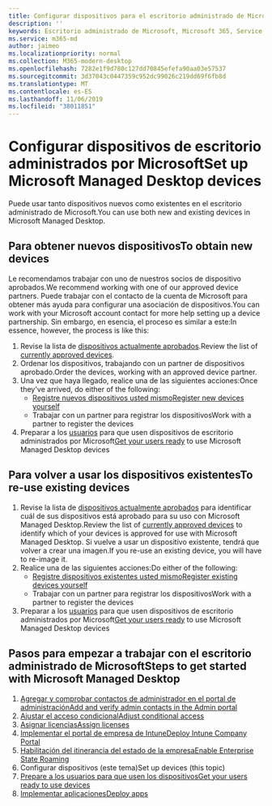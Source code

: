 ```yaml
---
title: Configurar dispositivos para el escritorio administrado de Microsoft
description: ''
keywords: Escritorio administrado de Microsoft, Microsoft 365, Service, Documentation
ms.service: m365-md
author: jaimeo
ms.localizationpriority: normal
ms.collection: M365-modern-desktop
ms.openlocfilehash: 7282e1f9d780c127dd70845efefa90aa03e57537
ms.sourcegitcommit: 3d37043c0447359c952dc99026c219dd69f6fb8d
ms.translationtype: MT
ms.contentlocale: es-ES
ms.lasthandoff: 11/06/2019
ms.locfileid: "38011851"
---
```

# <a name="set-up-microsoft-managed-desktop-devices"></a><span data-ttu-id="b7c55-103">Configurar dispositivos de escritorio administrados por Microsoft</span><span class="sxs-lookup"><span data-stu-id="b7c55-103">Set up Microsoft Managed Desktop devices</span></span>

<span data-ttu-id="b7c55-104">Puede usar tanto dispositivos nuevos como existentes en el escritorio administrado de Microsoft.</span><span class="sxs-lookup"><span data-stu-id="b7c55-104">You can use both new and existing devices in Microsoft Managed Desktop.</span></span>

## <a name="to-obtain-new-devices"></a><span data-ttu-id="b7c55-105">Para obtener nuevos dispositivos</span><span class="sxs-lookup"><span data-stu-id="b7c55-105">To obtain new devices</span></span>

<span data-ttu-id="b7c55-106">Le recomendamos trabajar con uno de nuestros socios de dispositivo aprobados.</span><span class="sxs-lookup"><span data-stu-id="b7c55-106">We recommend working with one of our approved device partners.</span></span> <span data-ttu-id="b7c55-107">Puede trabajar con el contacto de la cuenta de Microsoft para obtener más ayuda para configurar una asociación de dispositivos.</span><span class="sxs-lookup"><span data-stu-id="b7c55-107">You can work with your Microsoft account contact for more help setting up a device partnership.</span></span> <span data-ttu-id="b7c55-108">Sin embargo, en esencia, el proceso es similar a este:</span><span class="sxs-lookup"><span data-stu-id="b7c55-108">In essence, however, the process is like this:</span></span>

1. <span data-ttu-id="b7c55-109">Revise la lista de [dispositivos actualmente aprobados](../service-description/device-list.md).</span><span class="sxs-lookup"><span data-stu-id="b7c55-109">Review the list of [currently approved devices](../service-description/device-list.md).</span></span>
2. <span data-ttu-id="b7c55-110">Ordenar los dispositivos, trabajando con un partner de dispositivos aprobado.</span><span class="sxs-lookup"><span data-stu-id="b7c55-110">Order the devices, working with an approved device partner.</span></span>
3. <span data-ttu-id="b7c55-111">Una vez que haya llegado, realice una de las siguientes acciones:</span><span class="sxs-lookup"><span data-stu-id="b7c55-111">Once they've arrived, do either of the following:</span></span>
    - [<span data-ttu-id="b7c55-112">Registre nuevos dispositivos usted mismo</span><span class="sxs-lookup"><span data-stu-id="b7c55-112">Register new devices yourself</span></span>](register-devices-self.md)
    - <span data-ttu-id="b7c55-113">Trabajar con un partner para registrar los dispositivos</span><span class="sxs-lookup"><span data-stu-id="b7c55-113">Work with a partner to register the devices</span></span>
4. <span data-ttu-id="b7c55-114">Preparar a los [usuarios](get-started-devices.md) para que usen dispositivos de escritorio administrados por Microsoft</span><span class="sxs-lookup"><span data-stu-id="b7c55-114">[Get your users ready](get-started-devices.md) to use Microsoft Managed Desktop devices</span></span>

## <a name="to-re-use-existing-devices"></a><span data-ttu-id="b7c55-115">Para volver a usar los dispositivos existentes</span><span class="sxs-lookup"><span data-stu-id="b7c55-115">To re-use existing devices</span></span>

1. <span data-ttu-id="b7c55-116">Revise la lista de [dispositivos actualmente aprobados](../service-description/device-list.md) para identificar cuál de sus dispositivos está aprobado para su uso con Microsoft Managed Desktop.</span><span class="sxs-lookup"><span data-stu-id="b7c55-116">Review the list of [currently approved devices](../service-description/device-list.md) to identify which of your devices is approved for use with Microsoft Managed Desktop.</span></span> <span data-ttu-id="b7c55-117">Si vuelve a usar un dispositivo existente, tendrá que volver a crear una imagen.</span><span class="sxs-lookup"><span data-stu-id="b7c55-117">If you re-use an existing device, you will have to re-image it.</span></span>
2. <span data-ttu-id="b7c55-118">Realice una de las siguientes acciones:</span><span class="sxs-lookup"><span data-stu-id="b7c55-118">Do either of the following:</span></span>
    - [<span data-ttu-id="b7c55-119">Registre dispositivos existentes usted mismo</span><span class="sxs-lookup"><span data-stu-id="b7c55-119">Register existing devices yourself</span></span>](register-reused-devices-self.md)
    - <span data-ttu-id="b7c55-120">Trabajar con un partner para registrar los dispositivos</span><span class="sxs-lookup"><span data-stu-id="b7c55-120">Work with a partner to register the devices</span></span>
3. <span data-ttu-id="b7c55-121">Preparar a los [usuarios](get-started-devices.md) para que usen dispositivos de escritorio administrados por Microsoft</span><span class="sxs-lookup"><span data-stu-id="b7c55-121">[Get your users ready](get-started-devices.md) to use Microsoft Managed Desktop devices</span></span>

## <a name="steps-to-get-started-with-microsoft-managed-desktop"></a><span data-ttu-id="b7c55-122">Pasos para empezar a trabajar con el escritorio administrado de Microsoft</span><span class="sxs-lookup"><span data-stu-id="b7c55-122">Steps to get started with Microsoft Managed Desktop</span></span>

1. [<span data-ttu-id="b7c55-123">Agregar y comprobar contactos de administrador en el portal de administración</span><span class="sxs-lookup"><span data-stu-id="b7c55-123">Add and verify admin contacts in the Admin portal</span></span>](add-admin-contacts.md)
2. [<span data-ttu-id="b7c55-124">Ajustar el acceso condicional</span><span class="sxs-lookup"><span data-stu-id="b7c55-124">Adjust conditional access</span></span>](conditional-access.md)
3. [<span data-ttu-id="b7c55-125">Asignar licencias</span><span class="sxs-lookup"><span data-stu-id="b7c55-125">Assign licenses</span></span>](assign-licenses.md)
4. [<span data-ttu-id="b7c55-126">Implementar el portal de empresa de Intune</span><span class="sxs-lookup"><span data-stu-id="b7c55-126">Deploy Intune Company Portal</span></span>](company-portal.md)
5. [<span data-ttu-id="b7c55-127">Habilitación del itinerancia del estado de la empresa</span><span class="sxs-lookup"><span data-stu-id="b7c55-127">Enable Enterprise State Roaming</span></span>](enterprise-state-roaming.md)
6. <span data-ttu-id="b7c55-128">Configurar dispositivos (este tema)</span><span class="sxs-lookup"><span data-stu-id="b7c55-128">Set up devices (this topic)</span></span>
7. [<span data-ttu-id="b7c55-129">Prepare a los usuarios para que usen los dispositivos</span><span class="sxs-lookup"><span data-stu-id="b7c55-129">Get your users ready to use devices</span></span>](get-started-devices.md)
8. [<span data-ttu-id="b7c55-130">Implementar aplicaciones</span><span class="sxs-lookup"><span data-stu-id="b7c55-130">Deploy apps</span></span>](deploy-apps.md)